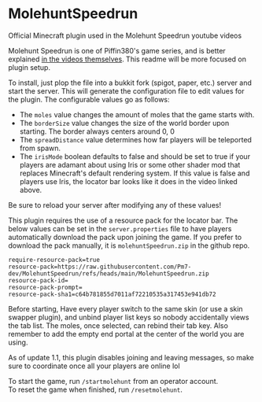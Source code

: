 # MolehuntSpeedrun
Official Minecraft plugin used in the Molehunt Speedrun youtube videos

Molehunt Speedrun is one of Piffin380's game series, and is better explained
[in the videos themselves](https://www.youtube.com/watch?v=4I6DrKDet7w). This readme will be more focused on plugin
setup.

To install, just plop the file into a bukkit fork (spigot, paper, etc.) server and start the server. This will generate
the configuration file to edit values for the plugin. The configurable values go as follows:
- The `moles` value changes the amount of moles that the game starts with.
- The `borderSize` value changes the size of the world border upon starting. The border always centers around 0, 0
- The `spreadDistance` value determines how far players will be teleported from spawn.
- The `irisMode` boolean defaults to false and should be set to true if your players are adamant about using Iris or
  some other shader mod that replaces Minecraft's default rendering system. If this value is false and players use Iris,
  the locator bar looks like it does in the video linked above.

Be sure to reload your server after modifying any of these values!

This plugin requires the use of a resource pack for the locator bar. The below values can be set in the
`server.properties` file to have players automatically download the pack upon joining the game. If you prefer to
download the pack manually, it is `molehuntSpeedrun.zip` in the github repo.

````
require-resource-pack=true
resource-pack=https://raw.githubusercontent.com/Pm7-dev/MolehuntSpeedrun/refs/heads/main/MolehuntSpeedrun.zip
resource-pack-id=
resource-pack-prompt=
resource-pack-sha1=c64b781855d7011af72210535a317453e941db72
````

Before starting, Have every player switch to the same skin (or use a skin swapper plugin), and unbind player list keys so nobody accidentally views the tab list. The moles, once selected, can rebind their tab key. Also remember to add the empty end portal at the center of the world you are using.  

As of update 1.1, this plugin disables joining and leaving messages, so make sure to coordinate once all your players are online lol

To start the game, run `/startmolehunt` from an operator account.  
To reset the game when finished, run `/resetmolehunt`.